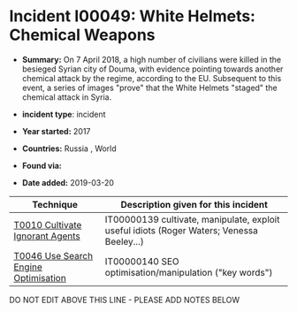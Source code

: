# Incident I00049: White Helmets: Chemical Weapons

* **Summary:** On 7 April 2018, a high number of civilians were killed in the besieged Syrian city of Douma, with evidence pointing towards another chemical attack by the regime, according to the EU. Subsequent to this event, a series of images "prove" that the White Helmets "staged" the chemical attack in Syria.

* **incident type**: incident

* **Year started:** 2017

* **Countries:** Russia , World

* **Found via:** 

* **Date added:** 2019-03-20
 

| Technique | Description given for this incident |
| --------- | ------------------------- |
| [T0010 Cultivate Ignorant Agents](../../generated_pages/techniques/T0010.md) | IT00000139 cultivate, manipulate, exploit useful idiots (Roger Waters; Venessa Beeley...) |
| [T0046 Use Search Engine Optimisation](../../generated_pages/techniques/T0046.md) | IT00000140 SEO optimisation/manipulation ("key words") |


DO NOT EDIT ABOVE THIS LINE - PLEASE ADD NOTES BELOW